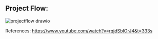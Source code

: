 Project Flow:
-----------

![projectflow drawio](https://user-images.githubusercontent.com/40859584/171849970-92c89323-d603-450b-a817-3d9a079901d6.png)



References: 
https://www.youtube.com/watch?v=rqjdSbIOrJ4&t=333s


